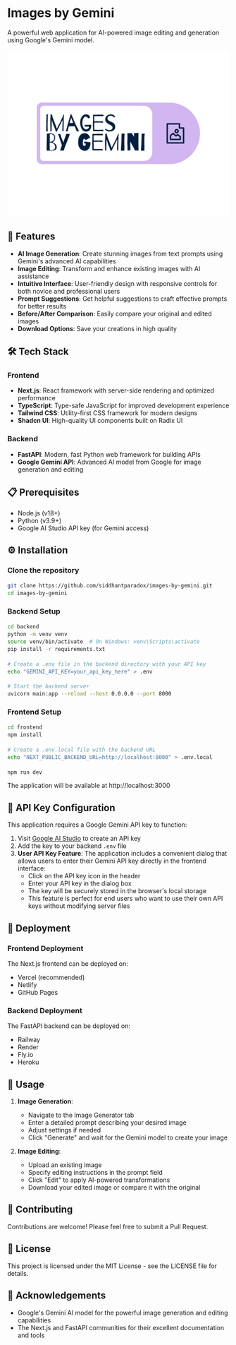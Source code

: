 # Images by Gemini

A powerful web application for AI-powered image editing and generation using Google's Gemini model.

![Images by Gemini Logo](frontend/public/images-by-gemini-high-resolution-logo.png)

## 🚀 Features

- **AI Image Generation**: Create stunning images from text prompts using Gemini's advanced AI capabilities
- **Image Editing**: Transform and enhance existing images with AI assistance
- **Intuitive Interface**: User-friendly design with responsive controls for both novice and professional users
- **Prompt Suggestions**: Get helpful suggestions to craft effective prompts for better results
- **Before/After Comparison**: Easily compare your original and edited images
- **Download Options**: Save your creations in high quality

## 🛠️ Tech Stack

### Frontend
- **Next.js**: React framework with server-side rendering and optimized performance
- **TypeScript**: Type-safe JavaScript for improved development experience
- **Tailwind CSS**: Utility-first CSS framework for modern designs
- **Shadcn UI**: High-quality UI components built on Radix UI

### Backend
- **FastAPI**: Modern, fast Python web framework for building APIs
- **Google Gemini API**: Advanced AI model from Google for image generation and editing

## 📋 Prerequisites

- Node.js (v18+)
- Python (v3.9+)
- Google AI Studio API key (for Gemini access)

## ⚙️ Installation

### Clone the repository
```bash
git clone https://github.com/siddhantparadox/images-by-gemini.git
cd images-by-gemini
```

### Backend Setup
```bash
cd backend
python -m venv venv
source venv/bin/activate  # On Windows: venv\Scripts\activate
pip install -r requirements.txt

# Create a .env file in the backend directory with your API key
echo "GEMINI_API_KEY=your_api_key_here" > .env

# Start the backend server
uvicorn main:app --reload --host 0.0.0.0 --port 8000
```

### Frontend Setup
```bash
cd frontend
npm install

# Create a .env.local file with the backend URL
echo "NEXT_PUBLIC_BACKEND_URL=http://localhost:8000" > .env.local

npm run dev
```

The application will be available at http://localhost:3000

## 🔑 API Key Configuration

This application requires a Google Gemini API key to function:

1. Visit [Google AI Studio](https://makersuite.google.com/app/apikey) to create an API key
2. Add the key to your backend `.env` file
3. **User API Key Feature**: The application includes a convenient dialog that allows users to enter their Gemini API key directly in the frontend interface:
   - Click on the API key icon in the header
   - Enter your API key in the dialog box
   - The key will be securely stored in the browser's local storage
   - This feature is perfect for end users who want to use their own API keys without modifying server files

## 🚢 Deployment

### Frontend Deployment
The Next.js frontend can be deployed on:
- Vercel (recommended)
- Netlify
- GitHub Pages

### Backend Deployment
The FastAPI backend can be deployed on:
- Railway
- Render
- Fly.io
- Heroku

## 📝 Usage

1. **Image Generation**:
   - Navigate to the Image Generator tab
   - Enter a detailed prompt describing your desired image
   - Adjust settings if needed
   - Click "Generate" and wait for the Gemini model to create your image

2. **Image Editing**:
   - Upload an existing image
   - Specify editing instructions in the prompt field
   - Click "Edit" to apply AI-powered transformations
   - Download your edited image or compare it with the original

## 🤝 Contributing

Contributions are welcome! Please feel free to submit a Pull Request.

## 📄 License

This project is licensed under the MIT License - see the LICENSE file for details.

## 🙏 Acknowledgements

- Google's Gemini AI model for the powerful image generation and editing capabilities
- The Next.js and FastAPI communities for their excellent documentation and tools
